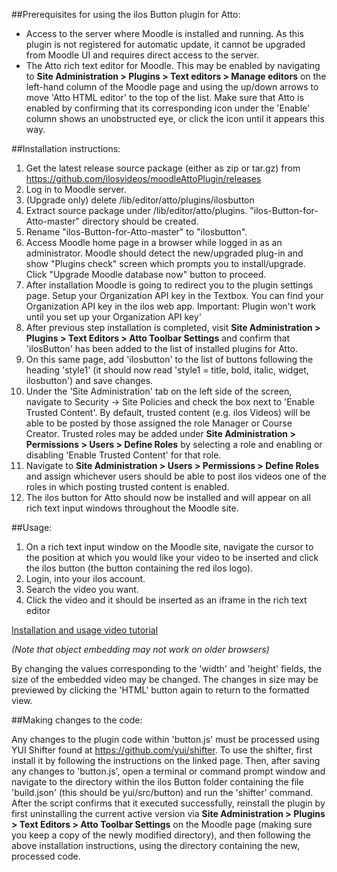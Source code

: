 ##Prerequisites for using the ilos Button plugin for Atto:

* Access to the server where Moodle is installed and running. As this plugin is not registered for automatic update, it cannot be upgraded from Moodle UI and requires direct access to the server.
* The Atto rich text editor for Moodle. This may be enabled by navigating to **Site Administration > Plugins > Text editors > Manage editors** on the left-hand column of the Moodle page and using the up/down arrows to 
move 'Atto HTML editor' to the top of the list. Make sure that Atto is enabled by confirming that its corresponding icon under the 'Enable' column shows an unobstructed eye, or click the icon until it appears this way.


##Installation instructions:

1. Get the latest release source package (either as zip or tar.gz) from https://github.com/ilosvideos/moodleAttoPlugin/releases
1. Log in to Moodle server.
1. (Upgrade only) delete /lib/editor/atto/plugins/ilosbutton
1. Extract source package under /lib/editor/atto/plugins. "ilos-Button-for-Atto-master" directory should be created.
1. Rename "ilos-Button-for-Atto-master" to "ilosbutton".
1. Access Moodle home page in a browser while logged in as an administrator. Moodle should detect the new/upgraded plug-in and show "Plugins check" screen which prompts you to install/upgrade. Click  "Upgrade Moodle database now" button to proceed.
1. After installation Moodle is going to redirect you to the plugin settings page. Setup your Organization API key in the Textbox. You can find your Organization API key in the ilos web app. Important: Plugin won't work until you set up your Organization API key' 
1. After previous step installation is completed, visit **Site Administration > Plugins > Text Editors > Atto Toolbar Settings** and confirm that 'ilosButton' has been added to the list of installed plugins for Atto.
1. On this same page, add 'ilosbutton' to the list of buttons following the heading 'style1' (it should now read 'style1 = title, bold, italic, widget, ilosbutton') and save changes.
1. Under the 'Site Administration' tab on the left side of the screen, navigate to Security -> Site Policies and check the box next to 'Enable Trusted Content'. By default, trusted content (e.g. ilos Videos) will be able to be posted by those assigned the role Manager or Course Creator. Trusted roles may be added under **Site Administration > Permissions > Users > Define Roles** by selecting a role and enabling or disabling 'Enable Trusted Content' for that role.
1. Navigate to **Site Administration > Users > Permissions > Define Roles** and assign whichever users should be able to post ilos videos one of the roles in which posting trusted content is enabled.
1. The ilos button for Atto should now be installed and will appear on all rich text input windows throughout the Moodle site.
    
##Usage:

1. On a rich text input window on the Moodle site, navigate the cursor to the position at which you would like your video to be inserted and click the ilos button (the button containing the red ilos logo). 
1. Login, into your ilos account.
1. Search the video you want.
1. Click the video and it should be inserted as an iframe in the rich text editor 

[Installation and usage video tutorial](https://app.ilosvideos.com/view/ugE2N2Ee1lOf)

*(Note that object embedding may not work on older browsers)*

By changing the values corresponding to the 'width' and 'height' fields, the size of the embedded video may be changed. The changes in size may be previewed by clicking the 'HTML' button again to return to the formatted view.

##Making changes to the code:

Any changes to the plugin code within 'button.js' must be processed using YUI Shifter found at https://github.com/yui/shifter. To use the shifter, first install it by following the instructions on the linked page. Then, after saving any changes to 'button.js', open a terminal or command prompt window and navigate to the directory within the ilos Button folder containing the file 'build.json' (this should be yui/src/button) and run the 'shifter' command. After the script confirms that it executed successfully, reinstall the plugin by first uninstalling the current active version via **Site Administration > Plugins > Text Editors > Atto Toolbar Settings** on the Moodle page (making sure you keep a copy of the newly modified directory), and then following the above installation instructions, using the directory containing the new, processed code.
    
